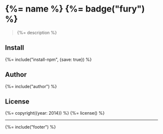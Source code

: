 # {%= name %} {%= badge("fury") %}

> {%= description %}

## Install
{%= include("install-npm", {save: true}) %}


## Author
{%= include("author") %}

## License
{%= copyright({year: 2014}) %}
{%= license() %}

***

{%= include("footer") %}